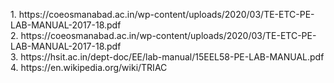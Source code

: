 
<p>
1.	https://coeosmanabad.ac.in/wp-content/uploads/2020/03/TE-ETC-PE-LAB-MANUAL-2017-18.pdf <br>
2.	https://coeosmanabad.ac.in/wp-content/uploads/2020/03/TE-ETC-PE-LAB-MANUAL-2017-18.pdf <br>
3.	https://hsit.ac.in/dept-doc/EE/lab-manual/15EEL58-PE-LAB-MANUAL.pdf <br>
4.	https://en.wikipedia.org/wiki/TRIAC<br>
</p>
